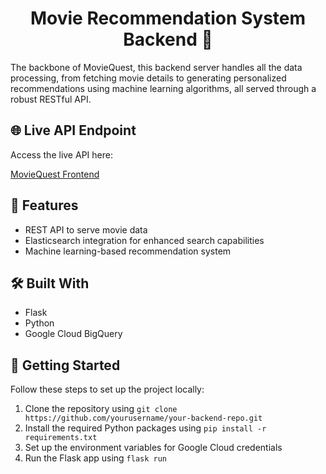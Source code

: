 <!-- Heading for the Project Title -->
<h1 align="center">Movie Recommendation System Backend 🔧</h1>

<!-- Description -->
<p>The backbone of MovieQuest, this backend server handles all the data processing, from fetching movie details to generating personalized recommendations using machine learning algorithms, all served through a robust RESTful API.</p>

<!-- Live API Endpoint -->
<h2>🌐 Live API Endpoint</h2>
<p>Access the live API here:</p>
<p><a href="https://backend-a2-2-62asncaisq-oa.a.run.app" target="_blank">MovieQuest Frontend</a></p>

<!-- Features -->
<h2>🚀 Features</h2>
<ul>
  <li>REST API to serve movie data</li>
  <li>Elasticsearch integration for enhanced search capabilities</li>
  <li>Machine learning-based recommendation system</li>
</ul>

<!-- Technologies Used -->
<h2>🛠️ Built With</h2>
<ul>
  <li>Flask</li>
  <li>Python</li>
  <li>Google Cloud BigQuery</li>
</ul>

<!-- Getting Started -->
<h2>🏁 Getting Started</h2>
<p>Follow these steps to set up the project locally:</p>
<ol>
  <li>Clone the repository using <code>git clone https://github.com/yourusername/your-backend-repo.git</code></li>
  <li>Install the required Python packages using <code>pip install -r requirements.txt</code></li>
  <li>Set up the environment variables for Google Cloud credentials</li>
  <li>Run the Flask app using <code>flask run</code></li>
</ol>
